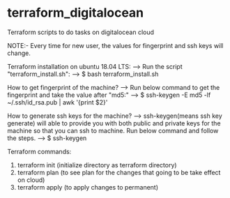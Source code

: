 # terraform_digitalocean
Terraform scripts to do tasks on digitalocean cloud

NOTE:- Every time for new user, the values for fingerprint and ssh keys will change.

Terraform installation on ubuntu 18.04 LTS:
--> Run the script "terraform_install.sh":
	--> $ bash terraform_install.sh

How to get fingerprint of the machine?
--> Run below command to get the fingerprint and take the value after "md5:"
	--> $ ssh-keygen -E md5 -lf ~/.ssh/id_rsa.pub | awk '{print $2}'

How to generate ssh keys for the machine?
--> ssh-keygen(means ssh key generate) will able to provide you with both public and private keys for the machine so that you can ssh to machine. Run below command and follow the steps.
	--> $ ssh-keygen

Terraform commands:
1. terraform init (initialize directory as terraform directory)
2. terraform plan (to see plan for the changes that going to be take effect on cloud)
3. terraform apply (to apply changes to permanent)
